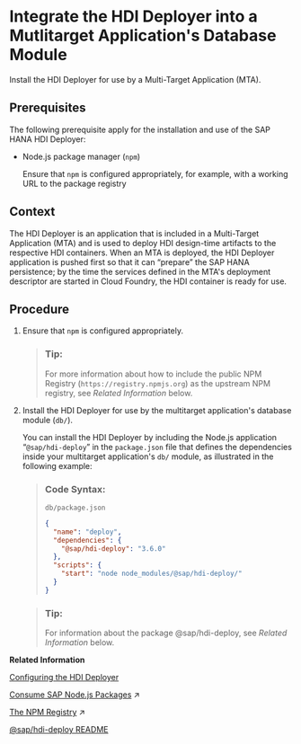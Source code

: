 <!-- loio01943903839542e8b983a8f3591c1c07 -->

# Integrate the HDI Deployer into a Mutlitarget Application's Database Module

Install the HDI Deployer for use by a Multi-Target Application \(MTA\).



## Prerequisites

The following prerequisite apply for the installation and use of the SAP HANA HDI Deployer:

-   Node.js package manager \(`npm`\)

    Ensure that `npm` is configured appropriately, for example, with a working URL to the package registry




## Context

The HDI Deployer is an application that is included in a Multi-Target Application \(MTA\) and is used to deploy HDI design-time artifacts to the respective HDI containers. When an MTA is deployed, the HDI Deployer application is pushed first so that it can “prepare” the SAP HANA persistence; by the time the services defined in the MTA's deployment descriptor are started in Cloud Foundry, the HDI container is ready for use.



## Procedure

1.  Ensure that `npm` is configured appropriately.

    > ### Tip:  
    > For more information about how to include the public NPM Registry \(`https://registry.npmjs.org`\) as the upstream NPM registry, see *Related Information* below.

2.  Install the HDI Deployer for use by the multitarget application's database module \(`db/`\).

    You can install the HDI Deployer by including the Node.js application “`@sap/hdi-deploy`” in the `package.json` file that defines the dependencies inside your multitarget application's `db/` module, as illustrated in the following example:

    > ### Code Syntax:  
    > `db/package.json`
    > 
    > ```json
    > {
    >   "name": "deploy",
    >   "dependencies": {
    >     "@sap/hdi-deploy": "3.6.0"
    >   },
    >   "scripts": {
    >     "start": "node node_modules/@sap/hdi-deploy/"
    >   }
    > }
    > ```

    > ### Tip:  
    > For information about the package @sap/hdi-deploy, see *Related Information* below.


**Related Information**  


[Configuring the HDI Deployer](configuring-the-hdi-deployer-d5bf65e.md "Set up and use the Node.js-based HDI Deployer in Cloud Foundry.")

[Consume SAP Node.js Packages](https://help.sap.com/viewer/b9902c314aef4afb8f7a29bf8c5b37b3/2024_1_QRC/en-US/ddcff14e28384810a352bb6512cd3448.html "A selection of SAP-specific and ready-to-use Node.js packages is available on the public NPM registry.") :arrow_upper_right:

[The NPM Registry](https://help.sap.com/viewer/b9902c314aef4afb8f7a29bf8c5b37b3/2024_1_QRC/en-US/726e5d41462c4eb29eaa6cc83ff41e84.html "The public NPM registry includes SAP Node.js modules for use by application developers.") :arrow_upper_right:

[@sap/hdi-deploy README](https://www.npmjs.com/package/@sap/hdi-deployhttps://www.npmjs.com/package/@sap/hdi-deploy)

